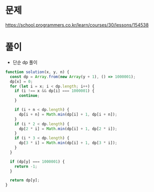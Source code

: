 # 문제

https://school.programmers.co.kr/learn/courses/30/lessons/154538

# 풀이

- 단순 dp 풀이

```js
function solution(x, y, n) {
  const dp = Array.from(new Array(y + 1), () => 1000001);
  dp[x] = 0;
  for (let i = x; i < dp.length; i++) {
    if (i !== x && dp[i] === 1000001) {
      continue;
    }

    if (i + n < dp.length) {
      dp[i + n] = Math.min(dp[i] + 1, dp[i + n]);
    }
    if (i * 2 < dp.length) {
      dp[2 * i] = Math.min(dp[i] + 1, dp[2 * i]);
    }
    if (i * 3 < dp.length) {
      dp[3 * i] = Math.min(dp[i] + 1, dp[3 * i]);
    }
  }

  if (dp[y] === 1000001) {
    return -1;
  }

  return dp[y];
}
```
